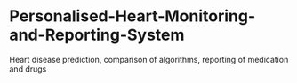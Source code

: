 # Personalised-Heart-Monitoring-and-Reporting-System
Heart disease prediction, comparison of algorithms, reporting of medication and drugs
